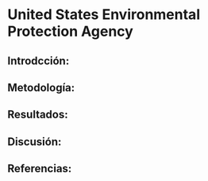# United States Environmental Protection Agency
## Introdcción: 
## Metodología:
## Resultados: 
## Discusión:
## Referencias:
